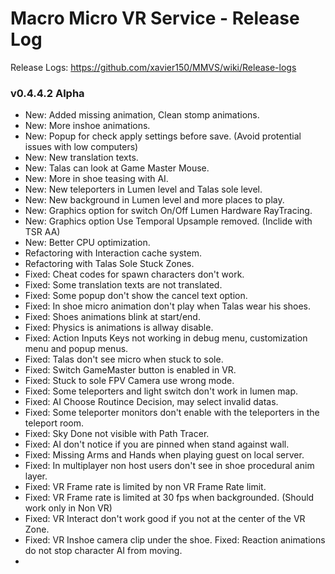 # Macro Micro VR Service - Release Log
Release Logs: https://github.com/xavier150/MMVS/wiki/Release-logs

###  v0.4.4.2 Alpha

- New: Added missing animation, Clean stomp animations.
- New: More inshoe animations.
- New: Popup for check apply settings before save. (Avoid protential issues with low computers)
- New: New translation texts.
- New: Talas can look at Game Master Mouse.
- New: More in shoe teasing with AI.
- New: New teleporters in Lumen level and Talas sole level.
- New: New background in Lumen level and more places to play.
- New: Graphics option for switch On/Off Lumen Hardware RayTracing.
- New: Graphics option Use Temporal Upsample removed. (Inclide with TSR AA)
- New: Better CPU optimization.
- Refactoring with Interaction cache system.
- Refactoring with Talas Sole Stuck Zones.
- Fixed: Cheat codes for spawn characters don't work.
- Fixed: Some translation texts are not translated.
- Fixed: Some popup don't show the cancel text option.
- Fixed: In shoe micro animation don't play when Talas wear his shoes.
- Fixed: Shoes animations blink at start/end.
- Fixed: Physics is animations is allway disable.
- Fixed: Action Inputs Keys not working in debug menu, customization menu and popup menus.
- Fixed: Talas don't see micro when stuck to sole.
- Fixed: Switch GameMaster button is enabled in VR.
- Fixed: Stuck to sole FPV Camera use wrong mode.
- Fixed: Some teleporters and light switch don't work in lumen map.
- Fixed: AI Choose Routince Decision, may select invalid datas.
- Fixed: Some teleporter monitors don't enable with the teleporters in the teleport room.
- Fixed: Sky Done not visible with Path Tracer.
- Fixed: AI don't notice if you are pinned when stand against wall.
- Fixed: Missing Arms and Hands when playing guest on local server.
- Fixed: In multiplayer non host users don't see in shoe procedural anim layer.
- Fixed: VR Frame rate is limited by non VR Frame Rate limit.
- Fixed: VR Frame rate is limited at 30 fps when backgrounded. (Should work only in Non VR)
- Fixed: VR Interact don't work good if you not at the center of the VR Zone.
- Fixed: VR Inshoe camera clip under the shoe.
Fixed: Reaction animations do not stop character AI from moving.
- 

